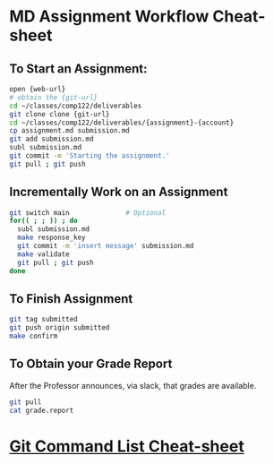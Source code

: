 #  MD Assignment Workflow Cheat-sheet

## To Start an Assignment:

  ```bash
  open {web-url}       
  # obtain the {git-url}
  cd ~/classes/comp122/deliverables
  git clone clone {git-url}
  cd ~/classes/comp122/deliverables/{assignment}-{account}
  cp assignment.md submission.md
  git add submission.md
  subl submission.md
  git commit -m 'Starting the assignment.'
  git pull ; git push
  ```

## Incrementally Work on an Assignment 

  ```bash
  git switch main              # Optional
  for(( ; ; )) ; do 
    subl submission.md
    make response_key
    git commit -m 'insert message' submission.md
    make validate
    git pull ; git push
  done
  ```

## To Finish Assignment

  ```bash
  git tag submitted
  git push origin submitted
  make confirm
  ```

## To Obtain your Grade Report

  After the Professor announces, via slack, that grades are available.
  ```bash
  git pull
  cat grade.report
  ```

# [Git Command List Cheat-sheet](git_cheatsheet.md)
